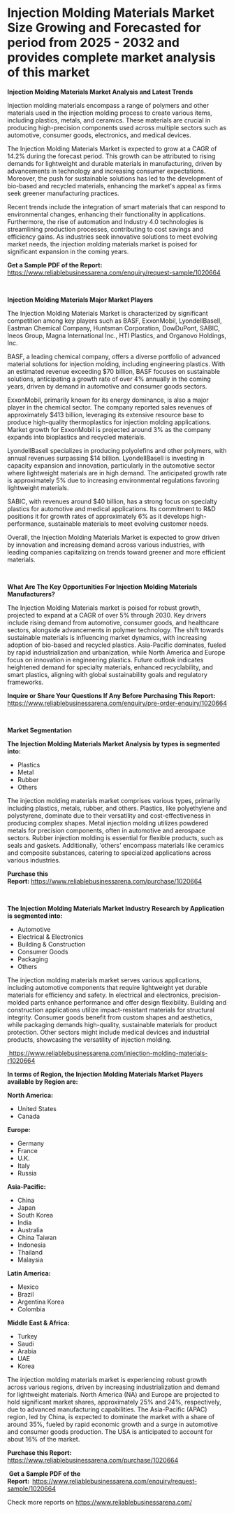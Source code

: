 <p><h1>Injection Molding Materials Market Size Growing and Forecasted for period from 2025 - 2032 and provides complete market analysis of this market</h1></p><p><strong>Injection Molding Materials Market Analysis and Latest Trends</strong></p>
<p><p>Injection molding materials encompass a range of polymers and other materials used in the injection molding process to create various items, including plastics, metals, and ceramics. These materials are crucial in producing high-precision components used across multiple sectors such as automotive, consumer goods, electronics, and medical devices.</p><p>The Injection Molding Materials Market is expected to grow at a CAGR of 14.2% during the forecast period. This growth can be attributed to rising demands for lightweight and durable materials in manufacturing, driven by advancements in technology and increasing consumer expectations. Moreover, the push for sustainable solutions has led to the development of bio-based and recycled materials, enhancing the market's appeal as firms seek greener manufacturing practices.</p><p>Recent trends include the integration of smart materials that can respond to environmental changes, enhancing their functionality in applications. Furthermore, the rise of automation and Industry 4.0 technologies is streamlining production processes, contributing to cost savings and efficiency gains. As industries seek innovative solutions to meet evolving market needs, the injection molding materials market is poised for significant expansion in the coming years.</p></p>
<p><strong>Get a Sample PDF of the Report:&nbsp;</strong> <a href="https://www.reliablebusinessarena.com/enquiry/request-sample/1020664?utm_campaign=2958&utm_medium=2&utm_source=Github&utm_content=ia&utm_term=02042025&utm_id=injection-molding-materials">https://www.reliablebusinessarena.com/enquiry/request-sample/1020664</a></p>
<p>&nbsp;</p>
<p><strong>Injection Molding Materials Major Market Players</strong></p>
<p><p>The Injection Molding Materials Market is characterized by significant competition among key players such as BASF, ExxonMobil, LyondellBasell, Eastman Chemical Company, Huntsman Corporation, DowDuPont, SABIC, Ineos Group, Magna International Inc., HTI Plastics, and Organovo Holdings, Inc. </p><p>BASF, a leading chemical company, offers a diverse portfolio of advanced material solutions for injection molding, including engineering plastics. With an estimated revenue exceeding $70 billion, BASF focuses on sustainable solutions, anticipating a growth rate of over 4% annually in the coming years, driven by demand in automotive and consumer goods sectors.</p><p>ExxonMobil, primarily known for its energy dominance, is also a major player in the chemical sector. The company reported sales revenues of approximately $413 billion, leveraging its extensive resource base to produce high-quality thermoplastics for injection molding applications. Market growth for ExxonMobil is projected around 3% as the company expands into bioplastics and recycled materials.</p><p>LyondellBasell specializes in producing polyolefins and other polymers, with annual revenues surpassing $14 billion. LyondellBasell is investing in capacity expansion and innovation, particularly in the automotive sector where lightweight materials are in high demand. The anticipated growth rate is approximately 5% due to increasing environmental regulations favoring lightweight materials.</p><p>SABIC, with revenues around $40 billion, has a strong focus on specialty plastics for automotive and medical applications. Its commitment to R&D positions it for growth rates of approximately 6% as it develops high-performance, sustainable materials to meet evolving customer needs.</p><p>Overall, the Injection Molding Materials Market is expected to grow driven by innovation and increasing demand across various industries, with leading companies capitalizing on trends toward greener and more efficient materials.</p></p>
<p>&nbsp;</p>
<p><strong>What Are The Key Opportunities For Injection Molding Materials Manufacturers?</strong></p>
<p><p>The Injection Molding Materials market is poised for robust growth, projected to expand at a CAGR of over 5% through 2030. Key drivers include rising demand from automotive, consumer goods, and healthcare sectors, alongside advancements in polymer technology. The shift towards sustainable materials is influencing market dynamics, with increasing adoption of bio-based and recycled plastics. Asia-Pacific dominates, fueled by rapid industrialization and urbanization, while North America and Europe focus on innovation in engineering plastics. Future outlook indicates heightened demand for specialty materials, enhanced recyclability, and smart plastics, aligning with global sustainability goals and regulatory frameworks.</p></p>
<p><strong>Inquire or Share Your Questions If Any Before Purchasing This Report:</strong> <a href="https://www.reliablebusinessarena.com/enquiry/pre-order-enquiry/1020664?utm_campaign=2958&utm_medium=2&utm_source=Github&utm_content=ia&utm_term=02042025&utm_id=injection-molding-materials">https://www.reliablebusinessarena.com/enquiry/pre-order-enquiry/1020664</a></p>
<p>&nbsp;</p>
<p><strong>Market Segmentation</strong></p>
<p><strong>The Injection Molding Materials Market Analysis by types is segmented into:</strong></p>
<p><ul><li>Plastics</li><li>Metal</li><li>Rubber</li><li>Others</li></ul></p>
<p><p>The injection molding materials market comprises various types, primarily including plastics, metals, rubber, and others. Plastics, like polyethylene and polystyrene, dominate due to their versatility and cost-effectiveness in producing complex shapes. Metal injection molding utilizes powdered metals for precision components, often in automotive and aerospace sectors. Rubber injection molding is essential for flexible products, such as seals and gaskets. Additionally, 'others' encompass materials like ceramics and composite substances, catering to specialized applications across various industries.</p></p>
<p><strong>Purchase this Report:&nbsp;</strong><a href="https://www.reliablebusinessarena.com/purchase/1020664?utm_campaign=2958&utm_medium=2&utm_source=Github&utm_content=ia&utm_term=02042025&utm_id=injection-molding-materials">https://www.reliablebusinessarena.com/purchase/1020664</a></p>
<p>&nbsp;</p>
<p><strong>The Injection Molding Materials Market Industry Research by Application is segmented into:</strong></p>
<p><ul><li>Automotive</li><li>Electrical & Electronics</li><li>Building & Construction</li><li>Consumer Goods</li><li>Packaging</li><li>Others</li></ul></p>
<p><p>The injection molding materials market serves various applications, including automotive components that require lightweight yet durable materials for efficiency and safety. In electrical and electronics, precision-molded parts enhance performance and offer design flexibility. Building and construction applications utilize impact-resistant materials for structural integrity. Consumer goods benefit from custom shapes and aesthetics, while packaging demands high-quality, sustainable materials for product protection. Other sectors might include medical devices and industrial products, showcasing the versatility of injection molding.</p></p>
<p><a href="https://www.reliablebusinessarena.com/injection-molding-materials-r1020664?utm_campaign=2958&utm_medium=2&utm_source=Github&utm_content=ia&utm_term=02042025&utm_id=injection-molding-materials">&nbsp;https://www.reliablebusinessarena.com/injection-molding-materials-r1020664</a></p>
<p><strong>In terms of Region, the Injection Molding Materials Market Players available by Region are:</strong></p>
<p>
    <p> <strong> North America: </strong>
        <ul>
            <li>United States</li>
            <li>Canada</li>
        </ul>
        </p> 
    <p> <strong> Europe: </strong>
        <ul>
            <li>Germany</li>
            <li>France</li>
            <li>U.K.</li>
            <li>Italy</li>
            <li>Russia</li>
        </ul>
        </p> 
    <p> <strong> Asia-Pacific: </strong>
        <ul>
            <li>China</li>
            <li>Japan</li>
            <li>South Korea</li>
            <li>India</li>
            <li>Australia</li>
            <li>China Taiwan</li>
            <li>Indonesia</li>
            <li>Thailand</li>
            <li>Malaysia</li>
        </ul>
        </p> 
    <p> <strong> Latin America: </strong>
        <ul>
            <li>Mexico</li>
            <li>Brazil</li>
            <li>Argentina Korea</li>
            <li>Colombia</li>
        </ul>
        </p> 
    <p> <strong> Middle East & Africa: </strong>
        <ul>
            <li>Turkey</li>
            <li>Saudi</li>
            <li>Arabia</li>
            <li>UAE</li>
            <li>Korea</li>
        </ul>
    </p>
    </p>
<p><p>The injection molding materials market is experiencing robust growth across various regions, driven by increasing industrialization and demand for lightweight materials. North America (NA) and Europe are projected to hold significant market shares, approximately 25% and 24%, respectively, due to advanced manufacturing capabilities. The Asia-Pacific (APAC) region, led by China, is expected to dominate the market with a share of around 35%, fueled by rapid economic growth and a surge in automotive and consumer goods production. The USA is anticipated to account for about 16% of the market.</p></p>
<p><strong>Purchase this Report: </strong><a href="https://www.reliablebusinessarena.com/purchase/1020664?utm_campaign=2958&utm_medium=2&utm_source=Github&utm_content=ia&utm_term=02042025&utm_id=injection-molding-materials">https://www.reliablebusinessarena.com/purchase/1020664</a></p>
<p>&nbsp;<strong>Get a Sample PDF of the Report:&nbsp;&nbsp;</strong><a href="https://www.reliablebusinessarena.com/enquiry/request-sample/1020664?utm_campaign=2958&utm_medium=2&utm_source=Github&utm_content=ia&utm_term=02042025&utm_id=injection-molding-materials">https://www.reliablebusinessarena.com/enquiry/request-sample/1020664</a></p>
<p><strong></strong></p>
<p>Check more reports on <a href="https://www.reliablebusinessarena.com/?utm_campaign=2958&utm_medium=2&utm_source=Github&utm_content=ia&utm_term=02042025&utm_id=injection-molding-materials">https://www.reliablebusinessarena.com/</a></p>